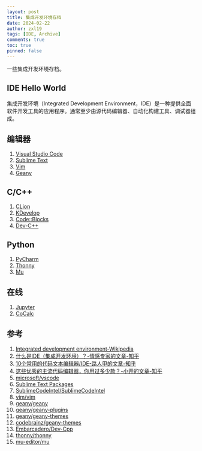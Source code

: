 ```yaml
---
layout: post
title: 集成开发环境存档
date: 2024-02-22
author: zxl19
tags: [IDE, Archive]
comments: true
toc: true
pinned: false
---
```


一些集成开发环境存档。

<!-- more -->

## IDE Hello World

集成开发环境（Integrated Development Environment，IDE）是一种提供全面软件开发工具的应用程序。通常至少由源代码编辑器、自动化构建工具、调试器组成。

## 编辑器

1. [Visual Studio Code](https://code.visualstudio.com)
2. [Sublime Text](https://www.sublimetext.com)
3. [Vim](https://www.vim.org)
4. [Geany](https://www.geany.org)

## C/C++

1. [CLion](https://www.jetbrains.com/clion/)
2. [KDevelop](https://kdevelop.org)
3. [Code::Blocks](https://www.codeblocks.org)
4. [Dev-C++](https://sourceforge.net/projects/orwelldevcpp/)

## Python

1. [PyCharm](https://www.jetbrains.com/pycharm/)
2. [Thonny](https://thonny.org)
3. [Mu](https://codewith.mu)

## 在线

1. [Jupyter](https://jupyter.org)
2. [CoCalc](https://cocalc.com)

## 参考

1. [Integrated development environment-Wikipedia](https://en.wikipedia.org/wiki/Integrated_development_environment)
2. [什么是IDE（集成开发环境）？-情感专家的文章-知乎](https://zhuanlan.zhihu.com/p/420214688)
3. [10个常用的代码文本编辑器/IDE-路人甲的文章-知乎](https://zhuanlan.zhihu.com/p/21434126)
4. [这些优秀的主流代码编辑器，你用过多少款？-小开的文章-知乎](https://zhuanlan.zhihu.com/p/29498175)
5. [microsoft/vscode](https://github.com/microsoft/vscode)
6. [Sublime Text Packages](https://github.com/SublimeText)
7. [SublimeCodeIntel/SublimeCodeIntel](https://github.com/SublimeCodeIntel/SublimeCodeIntel)
8. [vim/vim](https://github.com/vim/vim)
9. [geany/geany](https://github.com/geany/geany)
10. [geany/geany-plugins](https://github.com/geany/geany-plugins)
11. [geany/geany-themes](https://github.com/geany/geany-themes)
12. [codebrainz/geany-themes](https://github.com/codebrainz/geany-themes)
13. [Embarcadero/Dev-Cpp](https://github.com/Embarcadero/Dev-Cpp)
14. [thonny/thonny](https://github.com/thonny/thonny)
15. [mu-editor/mu](https://github.com/mu-editor/mu)
